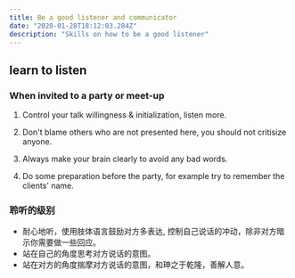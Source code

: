 ```yaml
---
title: Be a good listener and communicator  
date: "2020-01-28T18:12:03.284Z"
description: "Skills on how to be a good listener"
---
```


## learn to listen 

### When invited to a party or meet-up 
1. Control your talk willingness & initialization, listen more. 

2. Don't blame others who are not presented here, you should not critisize anyone.  

3. Always make your brain clearly to avoid any bad words.

4. Do some preparation before the party, for example try to remember the clients' name.

### 聆听的级别
+ 耐心地听，使用肢体语言鼓励对方多表达, 控制自己说话的冲动，除非对方暗示你需要做一些回应。 
+ 站在自己的角度思考对方说话的意图。
+ 站在对方的角度揣摩对方说话的意图，和珅之于乾隆，善解人意。  

